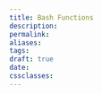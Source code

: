 ```yaml
---
title: Bash Functions
description: 
permalink: 
aliases: 
tags: 
draft: true
date: 
cssclasses:
---
```

